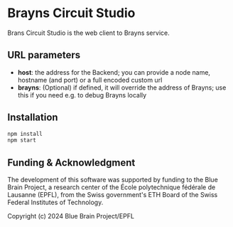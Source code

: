 # Brayns Circuit Studio

Brans Circuit Studio is the web client to Brayns service.

## URL parameters

* **host**: the address for the Backend; you can provide a node name, hostname (and port) or a full encoded custom url
* **brayns**: (Optional) if defined, it will override the address of Brayns; use this if you need e.g. to debug Brayns locally

## Installation

```bash
npm install
npm start
```

## Funding & Acknowledgment

The development of this software was supported by funding to the Blue Brain Project, a research center of the École polytechnique fédérale de Lausanne (EPFL), from the Swiss government's ETH Board of the Swiss Federal Institutes of Technology.

Copyright (c) 2024 Blue Brain Project/EPFL
